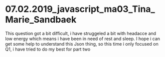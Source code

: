 # 07.02.2019_javascript_ma03_Tina_Marie_Sandbaek

This question got a bit difficult, i have struggeled a bit with headacce and low energy which means i have been in need of rest and sleep.
 I hope i can get some help to understand this Json thing, so this time i only focused on Q1, i have tried to do my best for part two
